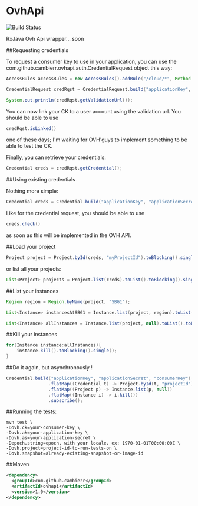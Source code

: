 # OvhApi
![Build Status](https://travis-ci.org/cambierr/OvhApi.svg?branch=master)

RxJava Ovh Api wrapper... soon

##Requesting credentials

To request a consumer key to use in your application, you can use the com.github.cambierr.ovhapi.auth.CredentialRequest object this way:

```java
AccessRules accessRules = new AccessRules().addRule("/cloud/*", Method.GET);

CredentialRequest credRqst = CredentialRequest.build("applicationKey", "applicationSecret", accessRules, "http://youwebsite.ovh").toBlocking().single();

System.out.println(credRqst.getValidationUrl());
```

You can now link your CK to a user account using the validation url. You should be able to use 

```java
credRqst.isLinked()
```

one of these days; I'm waiting for OVH'guys to implement something to be able to test the CK.

Finally, you can retrieve your credentials:

```java
Credential creds = credRqst.getCredential();
```
##Using existing credentials

Nothing more simple:
```java
Credential creds = Credential.build("applicationKey", "applicationSecret", "consumerKey").toBlocking().single();
```

Like for the credential request, you should be able to use

```java
creds.check()
```

as soon as this will be implemented in the OVH API.

##Load your project

```java
Project project = Project.byId(creds, "myProjectId").toBlocking().single();
```

or list all your projects:

```java
List<Project> projects = Project.list(creds).toList().toBlocking().single();
```

##List your instances
```java
Region region = Region.byName(project, "SBG1");

List<Instance> instancesAtSBG1 = Instance.list(project, region).toList().toBlocking().single();

List<Instance> allInstances = Instance.list(project, null).toList().toBlocking().single();
```

##Kill your instances
```java
for(Instance instance:allInstances){
    instance.kill().toBlocking().single();
}
```


##Do it again, but asynchronously !
```java
Credential.build("applicationKey", "applicationSecret", "consumerKey")
                .flatMap((Credential t) -> Project.byId(t, "projectId"))
                .flatMap((Project p) -> Instance.list(p, null))
                .flatMap((Instance i) -> i.kill())
                .subscribe();
```

##Running the tests:
```shell
mvn test \
-Dovh.ck=your-consumer-key \
-Dovh.ak=your-application-key \
-Dovh.as=your-application-secret \
-Depoch.string=epoch, with your locale. ex: 1970-01-01T00:00:00Z \
-Dovh.project=project-id-to-run-tests-on \
-Dovh.snapshot=already-existing-snapshot-or-image-id
```

##Maven
```xml
<dependency>
  <groupId>com.github.cambierr</groupId>
  <artifactId>ovhapi</artifactId>
  <version>1.0</version>
</dependency>
```
